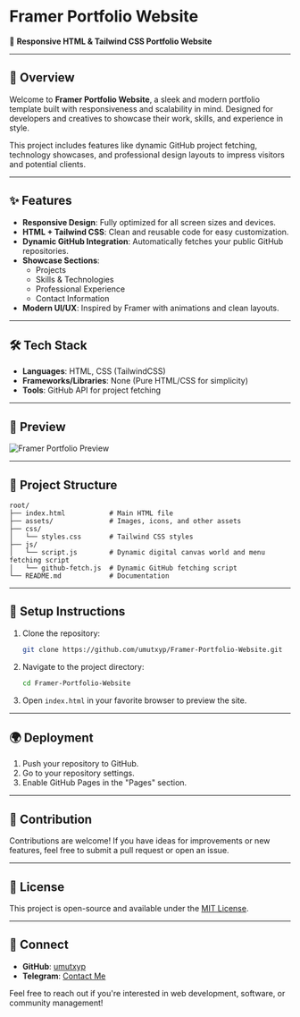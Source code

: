# Framer Portfolio Website

🚀 **Responsive HTML & Tailwind CSS Portfolio Website**

---

## 🌟 Overview

Welcome to **Framer Portfolio Website**, a sleek and modern portfolio template built with responsiveness and scalability in mind. Designed for developers and creatives to showcase their work, skills, and experience in style.

This project includes features like dynamic GitHub project fetching, technology showcases, and professional design layouts to impress visitors and potential clients.

---

## ✨ Features

- **Responsive Design**: Fully optimized for all screen sizes and devices.
- **HTML + Tailwind CSS**: Clean and reusable code for easy customization.
- **Dynamic GitHub Integration**: Automatically fetches your public GitHub repositories.
- **Showcase Sections**:
  - Projects
  - Skills & Technologies
  - Professional Experience
  - Contact Information
- **Modern UI/UX**: Inspired by Framer with animations and clean layouts.

---

## 🛠️ Tech Stack

- **Languages**: HTML, CSS (TailwindCSS)
- **Frameworks/Libraries**: None (Pure HTML/CSS for simplicity)
- **Tools**: GitHub API for project fetching

---

## 📸 Preview

![Framer Portfolio Preview](https://i.hizliresim.com/my6n22q.gif)

---

## 📂 Project Structure

```plaintext
root/
├── index.html           # Main HTML file
├── assets/              # Images, icons, and other assets
├── css/
│   └── styles.css       # Tailwind CSS styles
├── js/
│   └── script.js        # Dynamic digital canvas world and menu fetching script
│   └── github-fetch.js  # Dynamic GitHub fetching script
└── README.md            # Documentation
```

---

## 🔧 Setup Instructions

1. Clone the repository:
   ```bash
   git clone https://github.com/umutxyp/Framer-Portfolio-Website.git
   ```

2. Navigate to the project directory:
   ```bash
   cd Framer-Portfolio-Website
   ```

3. Open `index.html` in your favorite browser to preview the site.

---

## 🌍 Deployment

1. Push your repository to GitHub.
2. Go to your repository settings.
3. Enable GitHub Pages in the "Pages" section.

---

## 🤝 Contribution

Contributions are welcome! If you have ideas for improvements or new features, feel free to submit a pull request or open an issue.

---

## 📝 License

This project is open-source and available under the [MIT License](LICENSE).

---

## 🌟 Connect

- **GitHub**: [umutxyp](https://github.com/umutxyp)
- **Telegram**: [Contact Me](https://t.me/umutxyp)

Feel free to reach out if you're interested in web development, software, or community management!
